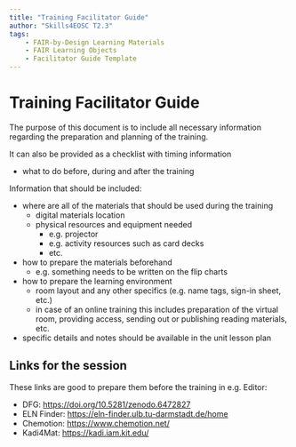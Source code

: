 ```yaml
---
title: "Training Facilitator Guide"
author: "Skills4EOSC T2.3"
tags: 
    - FAIR-by-Design Learning Materials
    - FAIR Learning Objects
    - Facilitator Guide Template
---
```


# Training Facilitator Guide

The purpose of this document is to include all necessary information regarding the preparation and planning of the training.

It can also be provided as a checklist with timing information
- what to do before, during and after the training

Information that should be included:
- where are all of the materials that should be used during the training
    - digital materials location
    - physical resources and equipment needed
        - e.g. projector
        - e.g. activity resources such as card decks
        - etc.
- how to prepare the materials beforehand
    - e.g. something needs to be written on the flip charts
- how to prepare the learning environment
    - room layout and any other specifics (e.g. name tags, sign-in sheet, etc.)
    - in case of an online training this includes preparation of the virtual room, providing access, sending out or publishing reading materials, etc.
- specific details and notes should be available in the unit lesson plan

## Links for the session
These links are good to prepare them before the training in e.g. Editor:

- DFG: https://doi.org/10.5281/zenodo.6472827
- ELN Finder: https://eln-finder.ulb.tu-darmstadt.de/home
- Chemotion: https://www.chemotion.net/
- Kadi4Mat: https://kadi.iam.kit.edu/

